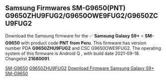 <h2>Samsung Firmwares SM-G9650(PNT) G9650ZHU9FUG2/G9650OWE9FUG2/G9650ZCU9FUG2</h2>
Download the Samsung firmware for the ✅ <strong>Samsung Galaxy S9+ </strong> ⭐ <strong>SM-G9650</strong> with product code <strong>PNT</strong> <strong> from Peru</strong>. This firmware has version number PDA <strong>G9650ZHU9FUG2</strong> and CSC G9650OWE9FUG2. The operating system of this firmware is Android Q , with build date 2021-09-18. Changelist <strong>21680091</strong>.


[SM-G9650](https://samfirm.shop/samsung/model/SM-G9650)
[G9650ZHU9FUG2](https://samfirm.shop/samsung/pda/G9650ZHU9FUG2)
[Download Firmware Samsung Galaxy S9+ SM-G9650](https://samfirm.shop/samsung/firmware/458080)
